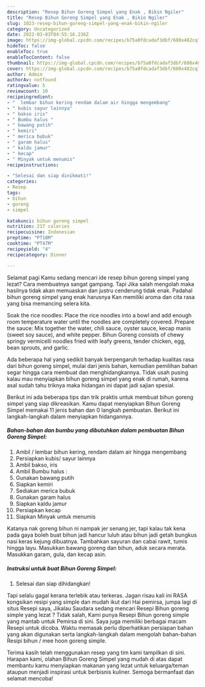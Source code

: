 ```yaml
---
description: "Resep Bihun Goreng Simpel yang Enak , Bikin Ngiler"
title: "Resep Bihun Goreng Simpel yang Enak , Bikin Ngiler"
slug: 1023-resep-bihun-goreng-simpel-yang-enak-bikin-ngiler
category: Uncategorized
date: 2022-03-03T04:55:16.236Z
image: https://img-global.cpcdn.com/recipes/b75a0fdcadaf3dbf/680x482cq70/bihun-goreng-simpel-foto-resep-utama.jpg
hideToc: false
enableToc: true
enableTocContent: false
thumbnail: https://img-global.cpcdn.com/recipes/b75a0fdcadaf3dbf/680x482cq70/bihun-goreng-simpel-foto-resep-utama.jpg
cover: https://img-global.cpcdn.com/recipes/b75a0fdcadaf3dbf/680x482cq70/bihun-goreng-simpel-foto-resep-utama.jpg
author: Admin
authorAv: notfound
ratingvalue: 5
reviewcount: 10
recipeingredient:
- "  lembar bihun kering rendam dalam air hingga mengembang"
- " kubis sayur lainnya"
- " bakso iris"
- " Bumbu halus "
- " bawang putih"
- " kemiri"
- " merica bubuk"
- " garam halus"
- " kaldu jamur"
- " kecap"
- " Minyak untuk menumis"
recipeinstructions:

- "Selesai dan siap dinikmati!"
categories:
- Resep
tags:
- bihun
- goreng
- simpel

katakunci: bihun goreng simpel 
nutrition: 217 calories
recipecuisine: Indonesian
preptime: "PT18M"
cooktime: "PT47M"
recipeyield: "4"
recipecategory: Dinner

---
```



Selamat pagi Kamu sedang mencari ide resep bihun goreng simpel yang lezat? Cara membuatnya sangat gampang. Tapi Jika salah mengolah maka hasilnya tidak akan memuaskan dan justru cenderung tidak enak. Padahal bihun goreng simpel yang enak harusnya Kan memiliki aroma dan cita rasa yang bisa memancing selera kita.


Soak the rice noodles: Place the rice noodles into a bowl and add enough room temperature water until the noodles are completely covered. Prepare the sauce: Mix together the water, chili sauce, oyster sauce, kecap manis (sweet soy sauce), and white pepper. Bihun Goreng consists of chewy springy vermicelli noodles fried with leafy greens, tender chicken, egg, bean sprouts, and garlic.

Ada beberapa hal yang sedikit banyak berpengaruh terhadap kualitas rasa dari bihun goreng simpel, mulai dari jenis bahan, kemudian pemilihan bahan segar hingga cara membuat dan menghidangkannya. Tidak usah pusing kalau mau menyiapkan bihun goreng simpel yang enak di rumah, karena asal sudah tahu triknya maka hidangan ini dapat jadi sajian spesial.


Berikut ini ada beberapa tips dan trik praktis untuk membuat bihun goreng simpel yang siap dikreasikan. Kamu dapat menyiapkan Bihun Goreng Simpel memakai 11 jenis bahan dan 0 langkah pembuatan. Berikut ini langkah-langkah dalam menyiapkan hidangannya.

<!--inarticleads1-->

##### Bahan-bahan dan bumbu yang dibutuhkan dalam pembuatan Bihun Goreng Simpel:

1. Ambil  / lembar bihun kering, rendam dalam air hingga mengembang
1. Persiapkan  kubis/ sayur lainnya
1. Ambil  bakso, iris
1. Ambil  Bumbu halus :
1. Gunakan  bawang putih
1. Siapkan  kemiri
1. Sediakan  merica bubuk
1. Gunakan  garam halus
1. Siapkan  kaldu jamur
1. Persiapkan  kecap
1. Siapkan  Minyak untuk menumis


Katanya nak goreng bihun ni nampak jer senang jer, tapi kalau tak kena pada gaya boleh buat bihun jadi hancur luluh atau bihun jadi getah bungkus nasi keras kejung dibuatnya. Tambahkan sayuran dan cabai rawit, tumis hingga layu. Masukkan bawang goreng dan bihun, aduk secara merata. Masukkan garam, gula, dan kecap asin. 

<!--inarticleads2-->

##### Instruksi untuk buat Bihun Goreng Simpel:


1. Selesai dan siap dihidangkan!

Tapi selalu gagal kerana terlebik atau terkeras. Jagan risau kali ini RASA kongsikan resipi yang simple dan mudah ikut dari Hai pemirsa, jumpa lagi di situs Resepi saya, Jikalau Saudara sedang mencari Resepi Bihun goreng simple yang lezat ? Tidak salah, Kami punya Resepi Bihun goreng simple yang mantab untuk Pemirsa di sini. Saya juga memiliki berbagai macam Resepi untuk dicoba. Waktu memasak perlu diperhatikan persiapan bahan yang akan digunakan serta langkah-langkah dalam mengolah bahan-bahan Resipi bihun / mee hoon goreng simple. 

Terima kasih telah menggunakan resep yang tim kami tampilkan di sini. Harapan kami, olahan Bihun Goreng Simpel yang mudah di atas dapat membantu kamu menyiapkan makanan yang lezat untuk keluarga/teman ataupun menjadi inspirasi untuk berbisnis kuliner. Semoga bermanfaat dan selamat mencoba!
